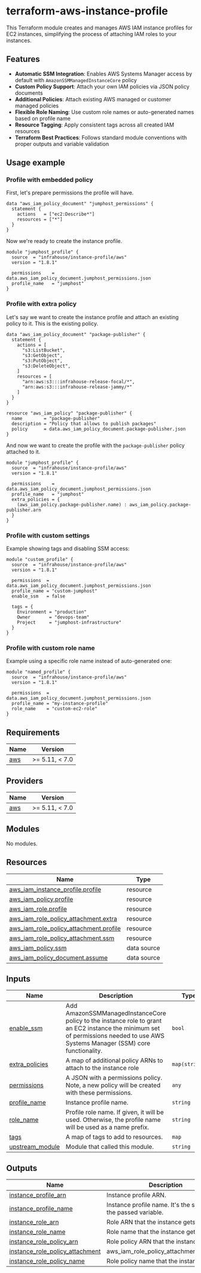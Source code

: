 # terraform-aws-instance-profile

This Terraform module creates and manages AWS IAM instance profiles for EC2 instances, 
simplifying the process of attaching IAM roles to your instances.

## Features

- **Automatic SSM Integration**: Enables AWS Systems Manager access by default with `AmazonSSMManagedInstanceCore` policy
- **Custom Policy Support**: Attach your own IAM policies via JSON policy documents
- **Additional Policies**: Attach existing AWS managed or customer managed policies
- **Flexible Role Naming**: Use custom role names or auto-generated names based on profile name
- **Resource Tagging**: Apply consistent tags across all created IAM resources
- **Terraform Best Practices**: Follows standard module conventions with proper outputs and variable validation

## Usage example

### Profile with embedded policy

First, let's prepare permissions the profile will have.

```hcl
data "aws_iam_policy_document" "jumphost_permissions" {
  statement {
    actions   = ["ec2:Describe*"]
    resources = ["*"]
  }
}
```

Now we're ready to create the instance profile.

```hcl
module "jumphost_profile" {
  source  = "infrahouse/instance-profile/aws"
  version = "1.8.1"
  
  permissions    = data.aws_iam_policy_document.jumphost_permissions.json
  profile_name   = "jumphost"
}
```

### Profile with extra policy

Let's say we want to create the instance profile and attach an existing policy to it.
This is the existing policy.

```hcl
data "aws_iam_policy_document" "package-publisher" {
  statement {
    actions = [
      "s3:ListBucket",
      "s3:GetObject",
      "s3:PutObject",
      "s3:DeleteObject",
    ]
    resources = [
      "arn:aws:s3:::infrahouse-release-focal/*",
      "arn:aws:s3:::infrahouse-release-jammy/*"
    ]
  }
}

resource "aws_iam_policy" "package-publisher" {
  name        = "package-publisher"
  description = "Policy that allows to publish packages"
  policy      = data.aws_iam_policy_document.package-publisher.json
}
```

And now we want to create the profile with the `package-publisher` policy attached to it.

```hcl
module "jumphost_profile" {
  source  = "infrahouse/instance-profile/aws"
  version = "1.8.1"
  
  permissions    = data.aws_iam_policy_document.jumphost_permissions.json
  profile_name   = "jumphost"
  extra_policies = {
    (aws_iam_policy.package-publisher.name) : aws_iam_policy.package-publisher.arn
  }
}
```

### Profile with custom settings

Example showing tags and disabling SSM access:

```hcl
module "custom_profile" {
  source  = "infrahouse/instance-profile/aws"
  version = "1.8.1"

  permissions  = data.aws_iam_policy_document.jumphost_permissions.json
  profile_name = "custom-jumphost"
  enable_ssm   = false

  tags = {
    Environment = "production"
    Owner       = "devops-team"
    Project     = "jumphost-infrastructure"
  }
}
```

### Profile with custom role name

Example using a specific role name instead of auto-generated one:

```hcl
module "named_profile" {
  source  = "infrahouse/instance-profile/aws"
  version = "1.8.1"

  permissions  = data.aws_iam_policy_document.jumphost_permissions.json
  profile_name = "my-instance-profile"
  role_name    = "custom-ec2-role"
}
```

## Requirements

| Name | Version |
|------|---------|
| <a name="requirement_aws"></a> [aws](#requirement\_aws) | >= 5.11, < 7.0 |

## Providers

| Name | Version |
|------|---------|
| <a name="provider_aws"></a> [aws](#provider\_aws) | >= 5.11, < 7.0 |

## Modules

No modules.

## Resources

| Name | Type |
|------|------|
| [aws_iam_instance_profile.profile](https://registry.terraform.io/providers/hashicorp/aws/latest/docs/resources/iam_instance_profile) | resource |
| [aws_iam_policy.profile](https://registry.terraform.io/providers/hashicorp/aws/latest/docs/resources/iam_policy) | resource |
| [aws_iam_role.profile](https://registry.terraform.io/providers/hashicorp/aws/latest/docs/resources/iam_role) | resource |
| [aws_iam_role_policy_attachment.extra](https://registry.terraform.io/providers/hashicorp/aws/latest/docs/resources/iam_role_policy_attachment) | resource |
| [aws_iam_role_policy_attachment.profile](https://registry.terraform.io/providers/hashicorp/aws/latest/docs/resources/iam_role_policy_attachment) | resource |
| [aws_iam_role_policy_attachment.ssm](https://registry.terraform.io/providers/hashicorp/aws/latest/docs/resources/iam_role_policy_attachment) | resource |
| [aws_iam_policy.ssm](https://registry.terraform.io/providers/hashicorp/aws/latest/docs/data-sources/iam_policy) | data source |
| [aws_iam_policy_document.assume](https://registry.terraform.io/providers/hashicorp/aws/latest/docs/data-sources/iam_policy_document) | data source |

## Inputs

| Name | Description | Type | Default | Required |
|------|-------------|------|---------|:--------:|
| <a name="input_enable_ssm"></a> [enable\_ssm](#input\_enable\_ssm) | Add AmazonSSMManagedInstanceCore policy to the instance role to grant an EC2 instance the minimum set of permissions needed to use AWS Systems Manager (SSM) core functionality. | `bool` | `true` | no |
| <a name="input_extra_policies"></a> [extra\_policies](#input\_extra\_policies) | A map of additional policy ARNs to attach to the instance role | `map(string)` | `{}` | no |
| <a name="input_permissions"></a> [permissions](#input\_permissions) | A JSON with a permissions policy. Note, a new policy will be created with these permissions. | `any` | n/a | yes |
| <a name="input_profile_name"></a> [profile\_name](#input\_profile\_name) | Instance profile name. | `string` | n/a | yes |
| <a name="input_role_name"></a> [role\_name](#input\_role\_name) | Profile role name. If given, it will be used. Otherwise, the profile name will be used as a name prefix. | `string` | `null` | no |
| <a name="input_tags"></a> [tags](#input\_tags) | A map of tags to add to resources. | `map` | `{}` | no |
| <a name="input_upstream_module"></a> [upstream\_module](#input\_upstream\_module) | Module that called this module. | `string` | `null` | no |

## Outputs

| Name | Description |
|------|-------------|
| <a name="output_instance_profile_arn"></a> [instance\_profile\_arn](#output\_instance\_profile\_arn) | Instance profile ARN. |
| <a name="output_instance_profile_name"></a> [instance\_profile\_name](#output\_instance\_profile\_name) | Instance profile name. It's the same as the passed variable. |
| <a name="output_instance_role_arn"></a> [instance\_role\_arn](#output\_instance\_role\_arn) | Role ARN that the instance gets. |
| <a name="output_instance_role_name"></a> [instance\_role\_name](#output\_instance\_role\_name) | Role name that the instance gets. |
| <a name="output_instance_role_policy_arn"></a> [instance\_role\_policy\_arn](#output\_instance\_role\_policy\_arn) | Role policy ARN that the instance gets. |
| <a name="output_instance_role_policy_attachment"></a> [instance\_role\_policy\_attachment](#output\_instance\_role\_policy\_attachment) | aws\_iam\_role\_policy\_attachment.profile.id |
| <a name="output_instance_role_policy_name"></a> [instance\_role\_policy\_name](#output\_instance\_role\_policy\_name) | Role policy name that the instance gets. |
